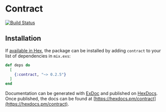 # Contract

[![Build Status](https://travis-ci.com/reconizer/contract.svg?branch=master)](https://travis-ci.com/reconizer/contract)

## Installation

If [available in Hex](https://hex.pm/docs/publish), the package can be installed
by adding `contract` to your list of dependencies in `mix.exs`:

```elixir
def deps do
  [
    {:contract, "~> 0.2.5"}
  ]
end
```

Documentation can be generated with [ExDoc](https://github.com/elixir-lang/ex_doc)
and published on [HexDocs](https://hexdocs.pm). Once published, the docs can
be found at [https://hexdocs.pm/contract](https://hexdocs.pm/contract).

